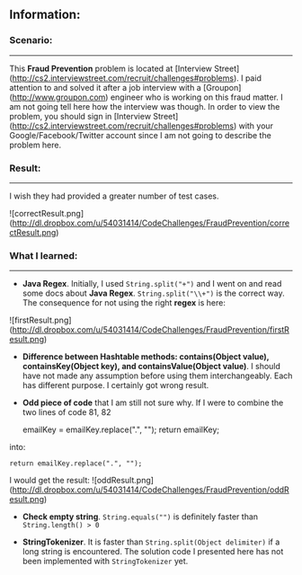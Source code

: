 Information:
--------------

### Scenario: 
-------------
This **Fraud Prevention** problem is located at [Interview Street] (http://cs2.interviewstreet.com/recruit/challenges#problems).
I paid attention to and solved it after a job interview with a [Groupon] (http://www.groupon.com) engineer who is
working on this fraud matter. I am not going tell here how the interview was
though. In order to view the problem, you should sign in [Interview Street] (http://cs2.interviewstreet.com/recruit/challenges#problems) 
with your Google/Facebook/Twitter account since I am not going to describe the
problem here.

### Result:
-------------
I wish they had provided a greater number of test cases.

![correctResult.png] (http://dl.dropbox.com/u/54031414/CodeChallenges/FraudPrevention/correctResult.png)


### What I learned:
------------------
* **Java Regex**. Initially, I used `String.split("+")` and I went on and read some docs about **Java Regex**. `String.split("\\+")` is the correct way. The consequence for not using the right **regex** is here:

![firstResult.png] (http://dl.dropbox.com/u/54031414/CodeChallenges/FraudPrevention/firstResult.png)


* **Difference between Hashtable methods: contains(Object value),
containsKey(Object key), and containsValue(Object value)**. I should have not
made any assumption before using them interchangeably. Each has different
purpose. I certainly got wrong result.

* **Odd piece of code** that I am still not sure why. If I were to combine the two lines of code 81, 82

    emailKey = emailKey.replace(".", "");
    return emailKey;

into:

    return emailKey.replace(".", "");

I would get the result:
![oddResult.png] (http://dl.dropbox.com/u/54031414/CodeChallenges/FraudPrevention/oddResult.png)

* **Check empty string**. `String.equals("")` is definitely faster than `String.length() > 0`

* **StringTokenizer**. It is faster than `String.split(Object delimiter)` if a long string is encountered. The solution code I presented here has not been implemented with `StringTokenizer` yet.


    
    



